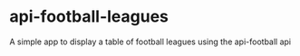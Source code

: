 # api-football-leagues
A simple app to display a table of football leagues using the api-football api 
